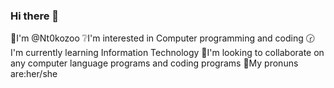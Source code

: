 ### Hi there 👋
🤍I'm @Nt0kozoo
❔I'm interested in Computer programming and coding
🕝I'm currently learning Information Technology 
🎣I'm looking to collaborate on any computer language programs and coding programs
🌺My pronuns are:her/she
